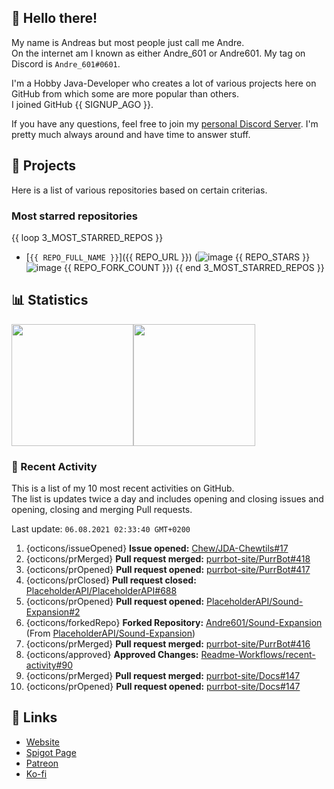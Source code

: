 <!-- Links -->
[purr]: https://purrbot.site
[discord]: https://discord.gg/6dazXp6
[website]: https://andre601.ch
[spigot]: https://www.spigotmc.org/resources/authors/56829/
[patreon]: https://patreon.com/andre_601
[ko-fi]: https://ko-fi.com/andre_601

## 👋 Hello there!
My name is Andreas but most people just call me Andre.  
On the internet am I known as either Andre_601 or Andre601. My tag on Discord is `Andre_601#0601`.

I'm a Hobby Java-Developer who creates a lot of various projects here on GitHub from which some are more popular than others.  
I joined GitHub {{ SIGNUP_AGO }}.

If you have any questions, feel free to join my [personal Discord Server][discord]. I'm pretty much always around and have time to answer stuff.

## 📁 Projects
Here is a list of various repositories based on certain criterias.

### Most starred repositories

{{ loop 3_MOST_STARRED_REPOS }}
- [`{{ REPO_FULL_NAME }}`]({{ REPO_URL }}) (![image](https://cdn.jsdelivr.net/gh/Readme-Workflows/Readme-Icons@main/icons/octicons/StarredRepository.svg) {{ REPO_STARS }} ![image](https://cdn.jsdelivr.net/gh/Readme-Workflows/Readme-Icons@main/icons/octicons/ForkedRepository.svg) {{ REPO_FORK_COUNT }})
{{ end 3_MOST_STARRED_REPOS }}

## 📊 Statistics
<img height="195px" src="https://github-readme-stats.vercel.app/api?username=Andre601&show_icons=true&hide_rank=true&title_color=3498db&bg_color=ffffff00&text_color=718096&disable_animations=true"><img height="195px" src="https://github-readme-stats.vercel.app/api/top-langs?username=Andre601&layout=compact&title_color=3498db&bg_color=ffffff00&text_color=718096">

### 📜 Recent Activity
This is a list of my 10 most recent activities on GitHub.  
The list is updates twice a day and includes opening and closing issues and opening, closing and merging Pull requests.

<!--RECENT_ACTIVITY:last_update-->
Last update: `06.08.2021 02:33:40 GMT+0200`
<!--RECENT_ACTIVITY:last_update_end-->
<!--RECENT_ACTIVITY:start-->
1. {octicons/issueOpened} **Issue opened:** [Chew/JDA-Chewtils#17](https://github.com/Chew/JDA-Chewtils/issues/17)
2. {octicons/prMerged} **Pull request merged:** [purrbot-site/PurrBot#418](https://github.com/purrbot-site/PurrBot/pull/418)
3. {octicons/prOpened} **Pull request opened:** [purrbot-site/PurrBot#417](https://github.com/purrbot-site/PurrBot/pull/417)
4. {octicons/prClosed} **Pull request closed:** [PlaceholderAPI/PlaceholderAPI#688](https://github.com/PlaceholderAPI/PlaceholderAPI/pull/688)
5. {octicons/prOpened} **Pull request opened:** [PlaceholderAPI/Sound-Expansion#2](https://github.com/PlaceholderAPI/Sound-Expansion/pull/2)
6. {octicons/forkedRepo} **Forked Repository:** [Andre601/Sound-Expansion](https://github.com/Andre601/Sound-Expansion) (From [PlaceholderAPI/Sound-Expansion](https://github.com/PlaceholderAPI/Sound-Expansion))
7. {octicons/prMerged} **Pull request merged:** [purrbot-site/PurrBot#416](https://github.com/purrbot-site/PurrBot/pull/416)
8. {octicons/approved} **Approved Changes:** [Readme-Workflows/recent-activity#90](https://github.com/Readme-Workflows/recent-activity/pull/90#pullrequestreview-721047846)
9. {octicons/prMerged} **Pull request merged:** [purrbot-site/Docs#147](https://github.com/purrbot-site/Docs/pull/147)
10. {octicons/prOpened} **Pull request opened:** [purrbot-site/Docs#147](https://github.com/purrbot-site/Docs/pull/147)
<!--RECENT_ACTIVITY:end-->

## 🔗 Links
- [Website]
- [Spigot Page][spigot]
- [Patreon]
- [Ko-fi]
